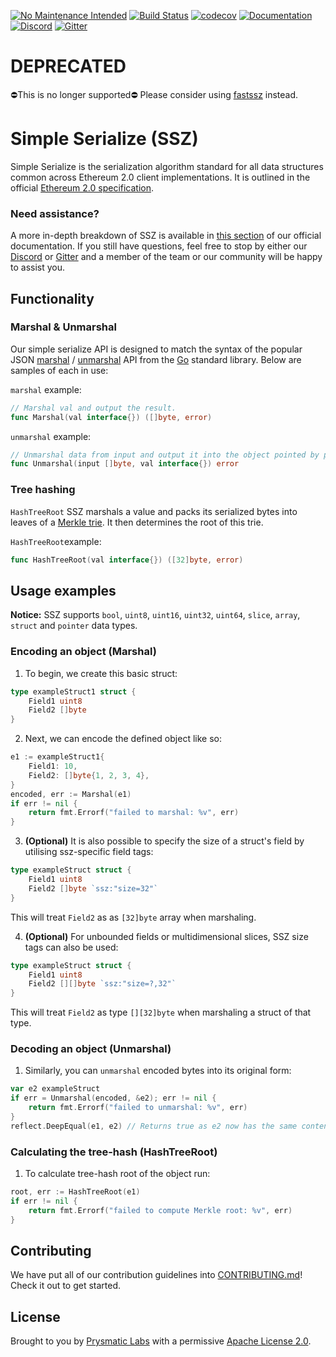 [![No Maintenance Intended](http://unmaintained.tech/badge.svg)](http://unmaintained.tech/)
[![Build Status](https://badge.buildkite.com/5945b9820092260cdc05fc0c736f50df313e15929dd0c864c4.svg?branch=master)](https://buildkite.com/prysmatic-labs/go-ssz)
[![codecov](https://codecov.io/gh/prysmaticlabs/go-ssz/branch/master/graph/badge.svg)](https://codecov.io/gh/prysmaticlabs/go-ssz)
[![Documentation](https://godoc.org/github.com/prysmatic-labs/go-ssz?status.svg)](http://godoc.org/github.com/prysmatic-labs/go-ssz)
[![Discord](https://user-images.githubusercontent.com/7288322/34471967-1df7808a-efbb-11e7-9088-ed0b04151291.png)](https://discord.gg/KSA7rPr)
[![Gitter](https://badges.gitter.im/Join%20Chat.svg)](https://gitter.im/prysmaticlabs/geth-sharding?utm_source=badge&utm_medium=badge&utm_campaign=pr-badge)
# DEPRECATED
⛔️This is no longer supported⛔️ Please consider using [fastssz](https://github.com/ferranbt/fastssz) instead.

# Simple Serialize (SSZ)
Simple Serialize is the serialization algorithm standard for all data structures common across Ethereum 2.0 client implementations. It is outlined in the official [Ethereum 2.0 specification](https://github.com/ethereum/eth2.0-specs/blob/master/specs/simple-serialize.md). 

### Need assistance?
A more in-depth breakdown of SSZ is available in [this section](https://prysmaticlabs.gitbook.io/prysm/how-prysm-works/ethereum-2.0-serialization-simple-serialize-ssz) of our official documentation. If you still have questions, feel free to stop by either our [Discord](https://discord.gg/KSA7rPr) or [Gitter](https://gitter.im/prysmaticlabs/geth-sharding?utm_source=badge&utm_medium=badge&utm_campaign=pr-badge) and a member of the team or our community will be happy to assist you.

## Functionality

### Marshal & Unmarshal
Our simple serialize API is designed to match the syntax of the popular JSON [marshal](https://golang.org/pkg/encoding/json/#Marshal) / [unmarshal](https://golang.org/pkg/encoding/json/#Unmarshal) API from the [Go](https://golang.org) standard library. Below are samples of each in use:

`marshal` example:
```go
// Marshal val and output the result.
func Marshal(val interface{}) ([]byte, error)
```
`unmarshal` example:
```go
// Unmarshal data from input and output it into the object pointed by pointer val.
func Unmarshal(input []byte, val interface{}) error
```

### Tree hashing
`HashTreeRoot` SSZ marshals a value and packs its serialized bytes into leaves of a [Merkle trie](https://github.com/ethereum/wiki/wiki/Patricia-Tree). It then determines the root of this trie.

`HashTreeRoot`example:
```go
func HashTreeRoot(val interface{}) ([32]byte, error)
````

## Usage examples
**Notice:** SSZ supports `bool`, `uint8`, `uint16`, `uint32`, `uint64`, `slice`, `array`, `struct` and `pointer` data types.

### Encoding an object (Marshal)

1. To begin, we create this basic struct:

```go
type exampleStruct1 struct {
    Field1 uint8
    Field2 []byte
}
````

2. Next, we can encode the defined object like so:

```go
e1 := exampleStruct1{
    Field1: 10,
    Field2: []byte{1, 2, 3, 4},
}
encoded, err := Marshal(e1)
if err != nil {
    return fmt.Errorf("failed to marshal: %v", err)
}
```

3. **(Optional)** It is also possible to specify the size of a struct's field by utilising ssz-specific field tags:

```go
type exampleStruct struct {
    Field1 uint8
    Field2 []byte `ssz:"size=32"`
}
```

This will treat `Field2` as as `[32]byte` array when marshaling. 

4. **(Optional)** For unbounded fields or multidimensional slices, SSZ size tags can also be used:

```go
type exampleStruct struct {
    Field1 uint8
    Field2 [][]byte `ssz:"size=?,32"`
}
```

This will treat `Field2` as type `[][32]byte` when marshaling a struct of that type.

### Decoding an object (Unmarshal)

1. Similarly, you can `unmarshal` encoded bytes into its original form:

```go
var e2 exampleStruct
if err = Unmarshal(encoded, &e2); err != nil {
    return fmt.Errorf("failed to unmarshal: %v", err)
}
reflect.DeepEqual(e1, e2) // Returns true as e2 now has the same content as e1.
```

### Calculating the tree-hash (HashTreeRoot)

1. To calculate tree-hash root of the object run:

```go
root, err := HashTreeRoot(e1)
if err != nil {
    return fmt.Errorf("failed to compute Merkle root: %v", err)
}
```

## Contributing
We have put all of our contribution guidelines into [CONTRIBUTING.md](https://github.com/prysmaticlabs/prysm/blob/master/CONTRIBUTING.md)! Check it out to get started.

## License

Brought to you by [Prysmatic Labs](https://prysmaticlabs.com) with a permissive [Apache License 2.0](license.md).
